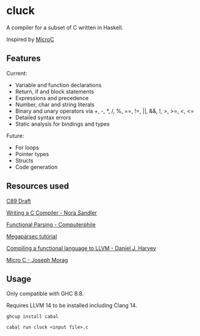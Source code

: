 # cluck

A compiler for a subset of C written in Haskell.

Inspired by [MicroC](https://blog.josephmorag.com/posts/mcc0/)

## Features

Current:

- Variable and function declarations
- Return, if and block statements
- Expressions and precedence
- Number, char and string literals
- Binary and unary operators via +, -, \*, /, %, ==, !=, ||, &&, !, >, >=, <, <=
- Detailed syntax errors
- Static analysis for bindings and types

Future:

- For loops
- Pointer types
- Structs
- Code generation

## Resources used

[C89 Draft](https://port70.net/%7Ensz/c/c89/c89-draft.html)

[Writing a C Compiler - Nora Sandler](https://norasandler.com/2017/11/29/Write-a-Compiler.html)

[Functional Parsing - Computerphile](https://www.youtube.com/watch?v=dDtZLm7HIJs)

[Megaparsec tutorial](https://markkarpov.com/tutorial/megaparsec.html)

[Compiling a functional language to LLVM - Daniel J. Harvey](https://danieljharvey.github.io/posts/2023-02-08-llvm-compiler-part-1.html)

[Micro C - Joseph Morag](https://blog.josephmorag.com/posts/mcc0/)

## Usage

Only compatible with GHC 8.8.

Requires LLVM 14 to be installed including Clang 14.

```
ghcup install cabal
```

```
cabal run cluck <input file>.c
```
